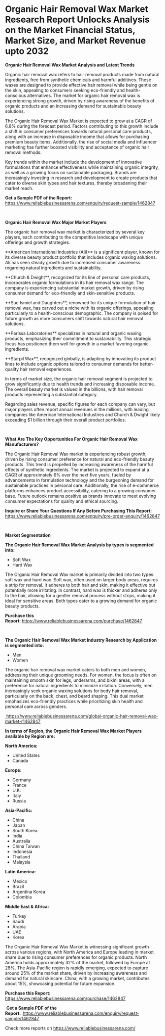 <p><h1>Organic Hair Removal Wax Market Research Report Unlocks Analysis on the Market Financial Status, Market Size, and Market Revenue upto 2032</h1></p><p><strong>Organic Hair Removal Wax Market Analysis and Latest Trends</strong></p>
<p><p>Organic hair removal wax refers to hair removal products made from natural ingredients, free from synthetic chemicals and harmful additives. These waxes are designed to provide effective hair removal while being gentle on the skin, appealing to consumers seeking eco-friendly and health-conscious alternatives. The market for organic hair removal wax is experiencing strong growth, driven by rising awareness of the benefits of organic products and an increasing demand for sustainable beauty solutions.</p><p>The Organic Hair Removal Wax Market is expected to grow at a CAGR of 6.8% during the forecast period. Factors contributing to this growth include a shift in consumer preferences towards natural personal care products, along with an increase in disposable income that allows for purchasing premium beauty items. Additionally, the rise of social media and influencer marketing has further boosted visibility and acceptance of organic hair removal methods.</p><p>Key trends within the market include the development of innovative formulations that enhance effectiveness while maintaining organic integrity, as well as a growing focus on sustainable packaging. Brands are increasingly investing in research and development to create products that cater to diverse skin types and hair textures, thereby broadening their market reach.</p></p>
<p><strong>Get a Sample PDF of the Report:&nbsp;</strong> <a href="https://www.reliablebusinessarena.com/enquiry/request-sample/1462847?utm_campaign=3526&utm_medium=2&utm_source=Github&utm_content=ia&utm_term=04042025&utm_id=organic-hair-removal-wax">https://www.reliablebusinessarena.com/enquiry/request-sample/1462847</a></p>
<p>&nbsp;</p>
<p><strong>Organic Hair Removal Wax Major Market Players</strong></p>
<p><p>The organic hair removal wax market is characterized by several key players, each contributing to the competitive landscape with unique offerings and growth strategies. </p><p>**American International Industries (AIi)** is a significant player, known for its diverse beauty product portfolio that includes organic waxing solutions. AIi has seen steady growth due to increased consumer awareness regarding natural ingredients and sustainability.</p><p>**Church & Dwight**, recognized for its line of personal care products, incorporates organic formulations in its hair removal wax range. The company is experiencing substantial market growth, driven by rising consumer demand for eco-friendly and skin-sensitive products.</p><p>**Sue Ismiel and Daughters**, renowned for its unique formulation of hair removal wax, has carved out a niche with its organic offerings, appealing particularly to a health-conscious demographic. The company is poised for future growth as more consumers shift towards natural hair removal solutions.</p><p>**Parissa Laboratories** specializes in natural and organic waxing products, emphasizing their commitment to sustainability. This strategic focus has positioned them well for growth in a market favoring organic ingredients.</p><p>**Starpil Wax**, recognized globally, is adapting by innovating its product lines to include organic options tailored to consumer demands for better-quality hair removal experiences. </p><p>In terms of market size, the organic hair removal segment is projected to grow significantly due to health trends and increasing disposable income. The overall beauty market is valued in the billions, with hair removal products representing a substantial category. </p><p>Regarding sales revenue, specific figures for each company can vary, but major players often report annual revenues in the millions, with leading companies like American International Industries and Church & Dwight likely exceeding $1 billion through their overall product portfolios.</p></p>
<p>&nbsp;</p>
<p><strong>What Are The Key Opportunities For Organic Hair Removal Wax Manufacturers?</strong></p>
<p><p>The Organic Hair Removal Wax market is experiencing robust growth, driven by rising consumer preference for natural and eco-friendly beauty products. This trend is propelled by increasing awareness of the harmful effects of synthetic ingredients. The market is projected to expand at a CAGR of approximately 6% over the next five years, fueled by advancements in formulation technology and the burgeoning demand for sustainable practices in personal care. Additionally, the rise of e-commerce platforms enhances product accessibility, catering to a growing consumer base. Future outlook remains positive as brands innovate to meet evolving consumer expectations for quality and ethical sourcing.</p></p>
<p><strong>Inquire or Share Your Questions If Any Before Purchasing This Report:</strong> <a href="https://www.reliablebusinessarena.com/enquiry/pre-order-enquiry/1462847?utm_campaign=3526&utm_medium=2&utm_source=Github&utm_content=ia&utm_term=04042025&utm_id=organic-hair-removal-wax">https://www.reliablebusinessarena.com/enquiry/pre-order-enquiry/1462847</a></p>
<p>&nbsp;</p>
<p><strong>Market Segmentation</strong></p>
<p><strong>The Organic Hair Removal Wax Market Analysis by types is segmented into:</strong></p>
<p><ul><li>Soft Wax</li><li>Hard Wax</li></ul></p>
<p><p>The Organic Hair Removal Wax market is primarily divided into two types: soft wax and hard wax. Soft wax, often used on larger body areas, requires a strip for removal. It adheres to both hair and skin, making it effective but potentially more irritating. In contrast, hard wax is thicker and adheres only to the hair, allowing for a gentler removal process without strips, making it ideal for sensitive areas. Both types cater to a growing demand for organic beauty products.</p></p>
<p><strong>Purchase this Report:&nbsp;</strong><a href="https://www.reliablebusinessarena.com/purchase/1462847?utm_campaign=3526&utm_medium=2&utm_source=Github&utm_content=ia&utm_term=04042025&utm_id=organic-hair-removal-wax">https://www.reliablebusinessarena.com/purchase/1462847</a></p>
<p>&nbsp;</p>
<p><strong>The Organic Hair Removal Wax Market Industry Research by Application is segmented into:</strong></p>
<p><ul><li>Men</li><li>Women</li></ul></p>
<p><p>The organic hair removal wax market caters to both men and women, addressing their unique grooming needs. For women, the focus is often on maintaining smooth skin for legs, underarms, and bikini areas, with a preference for natural ingredients to minimize irritation. Conversely, men increasingly seek organic waxing solutions for body hair removal, particularly on the back, chest, and beard shaping. This dual market emphasizes eco-friendly practices while prioritizing skin health and personal care across genders.</p></p>
<p><a href="https://www.reliablebusinessarena.com/global-organic-hair-removal-wax-market-r1462847?utm_campaign=3526&utm_medium=2&utm_source=Github&utm_content=ia&utm_term=04042025&utm_id=organic-hair-removal-wax">&nbsp;https://www.reliablebusinessarena.com/global-organic-hair-removal-wax-market-r1462847</a></p>
<p><strong>In terms of Region, the Organic Hair Removal Wax Market Players available by Region are:</strong></p>
<p>
    <p> <strong> North America: </strong>
        <ul>
            <li>United States</li>
            <li>Canada</li>
        </ul>
        </p> 
    <p> <strong> Europe: </strong>
        <ul>
            <li>Germany</li>
            <li>France</li>
            <li>U.K.</li>
            <li>Italy</li>
            <li>Russia</li>
        </ul>
        </p> 
    <p> <strong> Asia-Pacific: </strong>
        <ul>
            <li>China</li>
            <li>Japan</li>
            <li>South Korea</li>
            <li>India</li>
            <li>Australia</li>
            <li>China Taiwan</li>
            <li>Indonesia</li>
            <li>Thailand</li>
            <li>Malaysia</li>
        </ul>
        </p> 
    <p> <strong> Latin America: </strong>
        <ul>
            <li>Mexico</li>
            <li>Brazil</li>
            <li>Argentina Korea</li>
            <li>Colombia</li>
        </ul>
        </p> 
    <p> <strong> Middle East & Africa: </strong>
        <ul>
            <li>Turkey</li>
            <li>Saudi</li>
            <li>Arabia</li>
            <li>UAE</li>
            <li>Korea</li>
        </ul>
    </p>
    </p>
<p><p>The Organic Hair Removal Wax Market is witnessing significant growth across various regions, with North America and Europe leading in market share due to rising consumer preferences for organic products. North America holds approximately 32% of the market, followed by Europe at 28%. The Asia-Pacific region is rapidly emerging, expected to capture around 25% of the market share, driven by increasing awareness and demand for natural skincare. China, with a growing market, contributes about 15%, showcasing potential for future expansion.</p></p>
<p><strong>Purchase this Report: </strong><a href="https://www.reliablebusinessarena.com/purchase/1462847?utm_campaign=3526&utm_medium=2&utm_source=Github&utm_content=ia&utm_term=04042025&utm_id=organic-hair-removal-wax">https://www.reliablebusinessarena.com/purchase/1462847</a></p>
<p>&nbsp;<strong>Get a Sample PDF of the Report:&nbsp;&nbsp;</strong><a href="https://www.reliablebusinessarena.com/enquiry/request-sample/1462847?utm_campaign=3526&utm_medium=2&utm_source=Github&utm_content=ia&utm_term=04042025&utm_id=organic-hair-removal-wax">https://www.reliablebusinessarena.com/enquiry/request-sample/1462847</a></p>
<p><strong></strong></p>
<p>Check more reports on <a href="https://www.reliablebusinessarena.com/?utm_campaign=3526&utm_medium=2&utm_source=Github&utm_content=ia&utm_term=04042025&utm_id=organic-hair-removal-wax">https://www.reliablebusinessarena.com/</a></p>